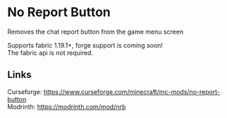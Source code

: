 # No Report Button
Removes the chat report button from the game menu screen

Supports fabric 1.19.1+, forge support is coming soon!\
The fabric api is not required.

## Links
Curseforge: https://www.curseforge.com/minecraft/mc-mods/no-report-button<br>
Modrinth: https://modrinth.com/mod/nrb

